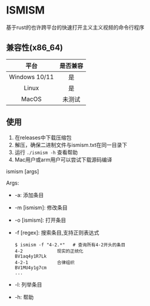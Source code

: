 # ISMISM

基于rust的也许跨平台的快速打开主义主义视频的命令行程序

## 兼容性(x86_64)

|平台|是否兼容|
|:-:|:-:|
|Windows 10/11|是|
|Linux|是|
|MacOS|未测试|

## 使用

1. 在releases中下载压缩包
2. 解压，确保二进制文件与ismism.txt在同一目录下
3. 运行 `./ismism -h` 查看帮助
4. Mac用户或arm用户可以尝试下载源码编译

ismism [args]

Args:

- -a: 添加条目
- -m [ismism]: 修改条目
- -o [ismism]: 打开条目
- -f [regex]: 搜索条目,支持正则表达式

    ```shell
    $ ismism -f "4-2.*"   # 查询所有4-2开头的条目
    4-2             现实的正统化                                                            BV1aq4y1R7Lk
    4-2-1           合律组织                                                                BV1MU4y1g7cm
    ...
    ```

- -l: 列举条目
- -h: 帮助
